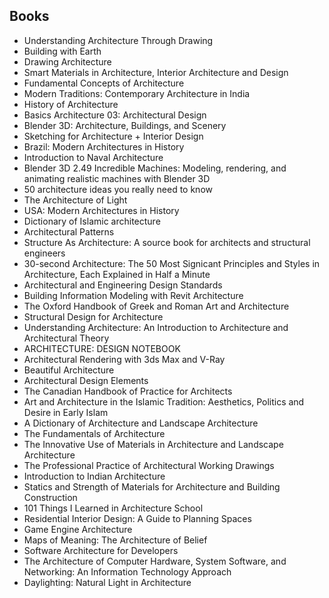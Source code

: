 <h2>Books </h2>



<ul>

                             

 <li><a target="_blank" href="https://github.com/manjunath5496/Architecture-Books/blob/master/art(1).pdf" style="text-decoration:none;">Understanding Architecture Through Drawing</a></li>

 <li><a target="_blank" href="https://github.com/manjunath5496/Architecture-Books/blob/master/art(2).pdf" style="text-decoration:none;">Building with Earth</a></li>

<li><a target="_blank" href="https://github.com/manjunath5496/Architecture-Books/blob/master/art(3).pdf" style="text-decoration:none;">Drawing Architecture </a></li>
 <li><a target="_blank" href="https://github.com/manjunath5496/Architecture-Books/blob/master/art(4).pdf" style="text-decoration:none;">Smart Materials in Architecture, Interior Architecture and Design</a></li>                              
<li><a target="_blank" href="https://github.com/manjunath5496/Architecture-Books/blob/master/art(5).pdf" style="text-decoration:none;">Fundamental Concepts of Architecture</a></li>
<li><a target="_blank" href="https://github.com/manjunath5496/Architecture-Books/blob/master/art(6).pdf" style="text-decoration:none;">Modern Traditions: Contemporary Architecture in India</a></li>
 <li><a target="_blank" href="https://github.com/manjunath5496/Architecture-Books/blob/master/art(7).pdf" style="text-decoration:none;">History of Architecture</a></li>

 <li><a target="_blank" href="https://github.com/manjunath5496/Architecture-Books/blob/master/art(8).pdf" style="text-decoration:none;"> Basics Architecture 03: Architectural Design </a></li>
 
  <li><a target="_blank" href="https://github.com/manjunath5496/Architecture-Books/blob/master/art(9).pdf" style="text-decoration:none;">Blender 3D: Architecture, Buildings, and Scenery</a></li>
                              
 <li><a target="_blank" href="https://github.com/manjunath5496/Architecture-Books/blob/master/art(10).pdf" style="text-decoration:none;">Sketching for Architecture + Interior Design</a></li>                              
 <li><a target="_blank" href="https://github.com/manjunath5496/Architecture-Books/blob/master/art(12).pdf" style="text-decoration:none;">Brazil: Modern Architectures in History </a></li> 
<li><a target="_blank" href="https://github.com/manjunath5496/Architecture-Books/blob/master/art(11).pdf" style="text-decoration:none;">Introduction to Naval Architecture</a></li>
<li><a target="_blank" href="https://github.com/manjunath5496/Architecture-Books/blob/master/art(13).pdf" style="text-decoration:none;">Blender 3D 2.49 Incredible Machines: Modeling, rendering, and animating realistic machines with Blender 3D</a></li>
                              
<li><a target="_blank" href="https://github.com/manjunath5496/Architecture-Books/blob/master/art(14).pdf" style="text-decoration:none;">50 architecture ideas you really need to know</a></li>
<li><a target="_blank" href="https://github.com/manjunath5496/Architecture-Books/blob/master/art(15).pdf" style="text-decoration:none;">The Architecture of Light </a></li>



<li><a target="_blank" href="https://github.com/manjunath5496/Architecture-Books/blob/master/art(16).pdf" style="text-decoration:none;">USA: Modern Architectures in History </a></li>

  <li><a target="_blank" href="https://github.com/manjunath5496/Architecture-Books/blob/master/art(17).pdf" style="text-decoration:none;">Dictionary of Islamic architecture</a></li>   
  
<li><a target="_blank" href="https://github.com/manjunath5496/Architecture-Books/blob/master/art(18).pdf" style="text-decoration:none;">Architectural Patterns</a></li> 
<li><a target="_blank" href="https://github.com/manjunath5496/Architecture-Books/blob/master/art(19).pdf" style="text-decoration:none;">Structure As Architecture: A source book for architects and structural engineers </a></li> 

<li><a target="_blank" href="https://github.com/manjunath5496/Architecture-Books/blob/master/art(20).pdf" style="text-decoration:none;">30-second Architecture: The 50 Most Signicant Principles and Styles in Architecture, Each Explained in Half a Minute</a></li>

<li><a target="_blank" href="https://github.com/manjunath5496/Architecture-Books/blob/master/art(21).pdf" style="text-decoration:none;">Architectural and Engineering Design Standards</a></li>
<li><a target="_blank" href="https://github.com/manjunath5496/Architecture-Books/blob/master/art(22).pdf" style="text-decoration:none;">Building Information Modeling with Revit Architecture</a></li> 
 <li><a target="_blank" href="https://github.com/manjunath5496/Architecture-Books/blob/master/art(23).pdf" style="text-decoration:none;">The Oxford Handbook of Greek and Roman Art and Architecture</a></li>
 

   <li><a target="_blank" href="https://github.com/manjunath5496/Architecture-Books/blob/master/art(24).pdf" style="text-decoration:none;">Structural Design for Architecture</a></li>
 
   <li><a target="_blank" href="https://github.com/manjunath5496/Architecture-Books/blob/master/art(25).pdf" style="text-decoration:none;">Understanding Architecture: An Introduction to Architecture and Architectural Theory</a></li>                              
 <li><a target="_blank" href="https://github.com/manjunath5496/Architecture-Books/blob/master/art(26).pdf" style="text-decoration:none;">ARCHITECTURE: DESIGN NOTEBOOK</a></li>
  <li><a target="_blank" href="https://github.com/manjunath5496/Architecture-Books/blob/master/art(27).pdf" style="text-decoration:none;">Architectural Rendering with 3ds Max and V-Ray</a></li>
   
 
   <li><a target="_blank" href="https://github.com/manjunath5496/Architecture-Books/blob/master/art(28).pdf" style="text-decoration:none;">Beautiful Architecture</a></li>
 
   <li><a target="_blank" href="https://github.com/manjunath5496/Architecture-Books/blob/master/art(29).pdf" style="text-decoration:none;">Architectural Design Elements </a></li>                              

  <li><a target="_blank" href="https://github.com/manjunath5496/Architecture-Books/blob/master/art(30).pdf" style="text-decoration:none;">The Canadian Handbook of Practice for Architects</a></li>
 
   <li><a target="_blank" href="https://github.com/manjunath5496/Architecture-Books/blob/master/art(31).pdf" style="text-decoration:none;">Art and Architecture in the Islamic Tradition: Aesthetics, Politics and Desire in Early Islam </a></li> 
    <li><a target="_blank" href="https://github.com/manjunath5496/Architecture-Books/blob/master/art(32).pdf" style="text-decoration:none;">A Dictionary of Architecture and Landscape Architecture</a></li> 
    <li><a target="_blank" href="https://github.com/manjunath5496/Architecture-Books/blob/master/art(33).pdf" style="text-decoration:none;">The Fundamentals of Architecture</a></li> 
                   
  <li><a target="_blank" href="https://github.com/manjunath5496/Architecture-Books/blob/master/art(34).pdf" style="text-decoration:none;">The Innovative Use of Materials in Architecture and Landscape Architecture </a></li> 
 
  <li><a target="_blank" href="https://github.com/manjunath5496/Architecture-Books/blob/master/art(35).pdf" style="text-decoration:none;">The Professional Practice of Architectural Working Drawings</a></li> 
    <li><a target="_blank" href="https://github.com/manjunath5496/Architecture-Books/blob/master/art(36).pdf" style="text-decoration:none;">Introduction to Indian Architecture</a></li> 
  
 
<li><a target="_blank" href="https://github.com/manjunath5496/Architecture-Books/blob/master/art(37).pdf" style="text-decoration:none;">Statics and Strength of Materials for Architecture and Building Construction</a></li>
 <li><a target="_blank" href="https://github.com/manjunath5496/Architecture-Books/blob/master/art(38).pdf" style="text-decoration:none;">101 Things I Learned in Architecture School</a></li>
<li><a target="_blank" href="https://github.com/manjunath5496/Architecture-Books/blob/master/art(39).pdf" style="text-decoration:none;">Residential Interior Design: A Guide to Planning Spaces</a></li>
 <li><a target="_blank" href="https://github.com/manjunath5496/Architecture-Books/blob/master/art(40).pdf" style="text-decoration:none;">Game Engine Architecture</a></li>                              
<li><a target="_blank" href="https://github.com/manjunath5496/Architecture-Books/blob/master/art(41).pdf" style="text-decoration:none;">Maps of Meaning: The Architecture of Belief </a></li>
<li><a target="_blank" href="https://github.com/manjunath5496/Architecture-Books/blob/master/art(42).pdf" style="text-decoration:none;">Software Architecture for Developers </a></li>
<li><a target="_blank" href="https://github.com/manjunath5496/Architecture-Books/blob/master/art(43).pdf" style="text-decoration:none;">The Architecture of Computer Hardware, System Software, and Networking: An Information Technology Approach </a></li>
<li><a target="_blank" href="https://github.com/manjunath5496/Architecture-Books/blob/master/art(44).pdf" style="text-decoration:none;">Daylighting: Natural Light in Architecture </a></li>



 </ul>
